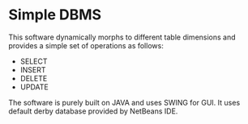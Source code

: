 # Simple DBMS 

This software dynamically morphs to different table dimensions and provides a simple set of operations as follows:
- SELECT
- INSERT
- DELETE
- UPDATE

The software is purely built on JAVA and uses SWING for GUI. It uses default derby database provided by NetBeans IDE. 

